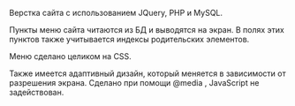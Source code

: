 Верстка сайта с использованием JQuery, PHP и MySQL.

Пункты меню сайта читаются из БД и выводятся на экран. В полях этих пунктов также учитывается индексы родительских элементов.

Меню сделано целиком на CSS.

Также имеется адаптивный дизайн, который меняется в зависимости от разрешения экрана. Сделано при помощи @media , JavaScript не задействован.
